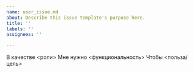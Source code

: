 ```yaml
---
name: user_issue.md
about: Describe this issue template's purpose here.
title: ''
labels: ''
assignees: ''

---
```


В качестве <роли>
Мне нужно <функциональность>
Чтобы <польза/цель>
